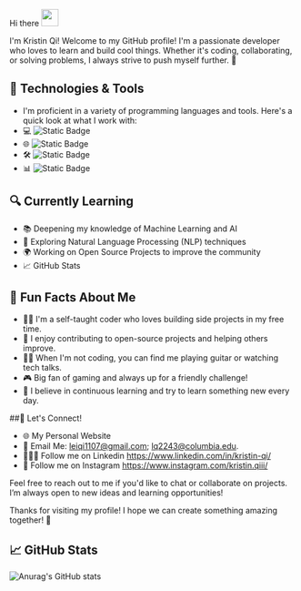 

Hi there <img src="https://raw.githubusercontent.com/MartinHeinz/MartinHeinz/master/wave.gif" width="30px">

I'm Kristin Qi!
Welcome to my GitHub profile! I'm a passionate developer who loves to learn and build cool things. Whether it's coding, collaborating, or solving problems, I always strive to push myself further. 🚀

<!-- Replace this with the actual link to your image -->


## 🔧 Technologies & Tools
- I'm proficient in a variety of programming languages and tools. Here's a quick look at what I work with:
- 💻 ![Static Badge](https://img.shields.io/badge/Language-R_Python_Stata-blue)
- 🌐 ![Static Badge](https://img.shields.io/badge/Web-HTML_CSS-yellow)
- 🛠️ ![Static Badge](https://img.shields.io/badge/Tools-Git_Docker_VS_Code_GitHub_Actions-purple)
- 📊 ![Static Badge](https://img.shields.io/badge/Data_Science-Pandas_NumPy_Matplotlib_Scikit_learn-pink)

## 🔍 Currently Learning
- 📚 Deepening my knowledge of Machine Learning and AI
- 🤖 Exploring Natural Language Processing (NLP) techniques
- 🌍 Working on Open Source Projects to improve the community
- 📈 GitHub Stats
<!-- Replace with your actual GitHub username -->


## 🚀 Fun Facts About Me
- 👨‍💻 I'm a self-taught coder who loves building side projects in my free time.
- 🌱 I enjoy contributing to open-source projects and helping others improve.
- 🧑‍🎤 When I'm not coding, you can find me playing guitar or watching tech talks.
- 🎮 Big fan of gaming and always up for a friendly challenge!
- 🌟 I believe in continuous learning and try to learn something new every day.

 ##📨 Let's Connect!
- 🌐 My Personal Website
- 📧 Email Me: leiqi1107@gmail.com; lq2243@columbia.edu. 
- 👩🏻‍💻 Follow me on Linkedin <!-- Replace with your actual GitHub username --> https://www.linkedin.com/in/kristin-qi/
- 🧩 Follow me on Instagram <!--> https://www.instagram.com/kristin.qiii/
  
Feel free to reach out to me if you'd like to chat or collaborate on projects. I’m always open to new ideas and learning opportunities!

Thanks for visiting my profile! I hope we can create something amazing together! 🎉

## &#x1f4c8; GitHub Stats
![Anurag's GitHub stats](https://github-readme-stats.vercel.app/api?username=anuraghazra&show_icons=true&theme=dark)




<!---
KristinQi/KristinQi is a ✨ special ✨ repository because its `README.md` (this file) appears on your GitHub profile.
You can click the Preview link to take a look at your changes.
--->
